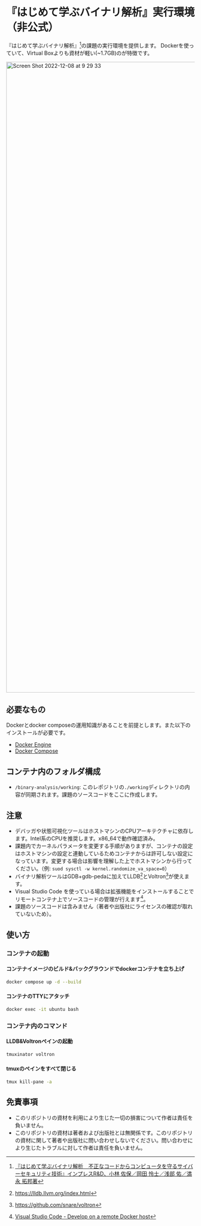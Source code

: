 # 『はじめて学ぶバイナリ解析』実行環境（非公式）

『はじめて学ぶバイナリ解析』[^1]の課題の実行環境を提供します。
Dockerを使っていて、Virtual Boxよりも資材が軽い(~1.7GB)のが特徴です。

[^1]: [『はじめて学ぶバイナリ解析　不正なコードからコンピュータを守るサイバーセキュリティ技術』インプレスR&D、小林 佐保／岡田 怜士／浅部 佑／満永 拓邦著](https://nextpublishing.jp/book/11353.html)

<img width="1680" alt="Screen Shot 2022-12-08 at 9 29 33" src="https://user-images.githubusercontent.com/36561962/206326733-a02cc656-8b3c-432c-8044-98a965835d9b.png">

## 必要なもの

Dockerとdocker composeの運用知識があることを前提とします。また以下のインストールが必要です。

- [Docker Engine](https://docs.docker.com/engine/install/)
- [Docker Compose](https://docs.docker.com/compose/install/)

## コンテナ内のフォルダ構成

* `/binary-analysis/working`: このレポジトリの`./working`ディレクトリの内容が同期されます。課題のソースコードをここに作成します。

## 注意

* デバッガや状態可視化ツールはホストマシンのCPUアーキテクチャに依存します。Intel系のCPUを推奨します。x86_64で動作確認済み。
* 課題内でカーネルパラメータを変更する手順がありますが、コンテナの設定はホストマシンの設定と連動しているためコンテナからは許可しない設定になっています。変更する場合は影響を理解した上でホストマシンから行ってください。（例: `suod sysctl -w kernel.randomize_va_space=0`）
* バイナリ解析ツールはGDB+gdb-pedaに加えてLLDB[^2]とVoltron[^3]が使えます。
* Visual Studio Code を使っている場合は拡張機能をインストールすることでリモートコンテナ上でソースコードの管理が行えます[^4]。
* 課題のソースコードは含みません（著者や出版社にライセンスの確認が取れていないため）。

[^2]: https://lldb.llvm.org/index.html
[^3]: https://github.com/snare/voltron
[^4]: [Visual Studio Code - Develop on a remote Docker host](https://code.visualstudio.com/remote/advancedcontainers/develop-remote-host#_connect-using-docker-contexts)

## 使い方

### コンテナの起動

#### コンテナイメージのビルド&バックグラウンドでdockerコンテナを立ち上げ
```bash
docker compose up -d --build
```

#### コンテナのTTYにアタッチ

```bash
docker exec -it ubuntu bash
```

### コンテナ内のコマンド

#### LLDB&Voltronペインの起動

```bash
tmuxinator voltron
```

#### tmuxのペインをすべて閉じる

```bash
tmux kill-pane -a
```

## 免責事項

* このリポジトリの資材を利用により生じた一切の損害について作者は責任を負いません。
* このリポジトリの資材は著者および出版社とは無関係です。このリポジトリの資材に関して著者や出版社に問い合わせしないでください。問い合わせにより生じたトラブルに対して作者は責任を負いません。